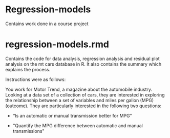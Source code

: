 # Regression-models
Contains work done in a course project
# regression-models.rmd
Contains the code for data analysis, regression analysis and residual plot analysis on the mt cars database in R. It also contains the summary which explains the process.  

Instructions were as follows:  

You work for Motor Trend, a magazine about the automobile industry. Looking at a data set of a collection of cars, they are interested in exploring the relationship between a set of variables and miles per gallon (MPG) (outcome). They are particularly interested in the following two questions:  


* “Is an automatic or manual transmission better for MPG”  

* "Quantify the MPG difference between automatic and manual transmissions"

